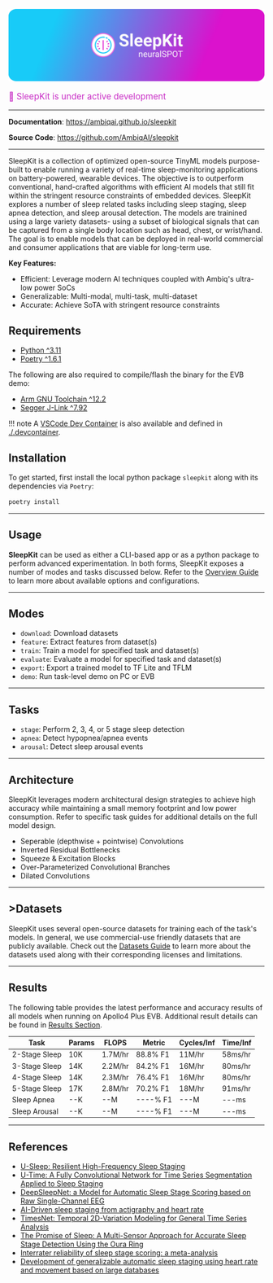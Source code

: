 <p align="center">
  <a href="https://github.com/AmbiqAI/sleepkit"><img src="./docs/assets/sleepkit-banner.png" alt="SleepKit"></a>
</p>

<p style="color:rgb(201,48,198); font-size: 1.2em;">
🚧 SleepKit is under active development
</p>

---

**Documentation**: <a href="https://ambiqai.github.io/sleepkit" target="_blank">https://ambiqai.github.io/sleepkit</a>

**Source Code**: <a href="https://github.com/AmbiqAI/sleepkit" target="_blank">https://github.com/AmbiqAI/sleepkit</a>

---

SleepKit is a collection of optimized open-source TinyML models purpose-built to enable running a variety of real-time sleep-monitoring applications on battery-powered, wearable devices. The objective is to outperform conventional, hand-crafted algorithms with efficient AI models that still fit within the stringent resource constraints of embedded devices. SleepKit explores a number of sleep related tasks including sleep staging, sleep apnea detection, and sleep arousal detection. The models are trainined using a large variety datasets- using a subset of biological signals that can be captured from a single body location such as head, chest, or wrist/hand. The goal is to enable models that can be deployed in real-world commercial and consumer applications that are viable for long-term use.


**Key Features:**

* Efficient: Leverage modern AI techniques coupled with Ambiq's ultra-low power SoCs
* Generalizable: Multi-modal, multi-task, multi-dataset
* Accurate: Achieve SoTA with stringent resource constraints

## Requirements

* [Python ^3.11](https://www.python.org)
* [Poetry ^1.6.1](https://python-poetry.org/docs/#installation)

The following are also required to compile/flash the binary for the EVB demo:

* [Arm GNU Toolchain ^12.2](https://developer.arm.com/downloads/-/arm-gnu-toolchain-downloads)
* [Segger J-Link ^7.92](https://www.segger.com/downloads/jlink/)

!!! note
    A [VSCode Dev Container](https://code.visualstudio.com/docs/devcontainers/containers) is also available and defined in [./.devcontainer](https://github.com/AmbiqAI/sleepkit/tree/main/.devcontainer).

## Installation

To get started, first install the local python package `sleepkit` along with its dependencies via `Poetry`:


```bash
poetry install
```

---

## Usage

__SleepKit__ can be used as either a CLI-based app or as a python package to perform advanced experimentation. In both forms, SleepKit exposes a number of modes and tasks discussed below. Refer to the [Overview Guide](./docs/overview.md) to learn more about available options and configurations.

---

## Modes

* `download`: Download datasets
* `feature`: Extract features from dataset(s)
* `train`: Train a model for specified task and dataset(s)
* `evaluate`: Evaluate a model for specified task and dataset(s)
* `export`: Export a trained model to TF Lite and TFLM
* `demo`: Run task-level demo on PC or EVB

---

## Tasks

* `stage`: Perform 2, 3, 4, or 5 stage sleep detection
* `apnea`: Detect hypopnea/apnea events
* `arousal`: Detect sleep arousal events

---

## Architecture

SleepKit leverages modern architectural design strategies to achieve high accuracy while maintaining a small memory footprint and low power consumption. Refer to specific task guides for additional details on the full model design.

* Seperable (depthwise + pointwise) Convolutions
* Inverted Residual Bottlenecks
* Squeeze & Excitation Blocks
* Over-Parameterized Convolutional Branches
* Dilated Convolutions

---

## >Datasets

SleepKit uses several open-source datasets for training each of the task's models. In general, we use commercial-use friendly datasets that are publicly available. Check out the [Datasets Guide](./docs/datasets.md) to learn more about the datasets used along with their corresponding licenses and limitations.


---

## Results

The following table provides the latest performance and accuracy results of all models when running on Apollo4 Plus EVB. Additional result details can be found in [Results Section](./docs/results.md).

| Task           | Params   | FLOPS   | Metric     | Cycles/Inf | Time/Inf   |
| -------------- | -------- | ------- | ---------- | ---------- | ---------- |
| 2-Stage Sleep  | 10K      | 1.7M/hr | 88.8% F1   |  11M/hr    | 58ms/hr    |
| 3-Stage Sleep  | 14K      | 2.2M/hr | 84.2% F1   |  16M/hr    | 80ms/hr    |
| 4-Stage Sleep  | 14K      | 2.3M/hr | 76.4% F1   |  16M/hr    | 80ms/hr    |
| 5-Stage Sleep  | 17K      | 2.8M/hr | 70.2% F1   |  18M/hr    | 91ms/hr    |
| Sleep Apnea    | --K      | --M     | ----% F1   | ---M       | ---ms      |
| Sleep Arousal  | --K      | --M     | ----% F1   | ---M       | ---ms      |

---

## References

* [U-Sleep: Resilient High-Frequency Sleep Staging](https://doi.org/10.1038/s41746-021-00440-5)
* [U-Time: A Fully Convolutional Network for Time Series Segmentation Applied to Sleep Staging](https://doi.org/10.48550/arXiv.1910.11162)
* [DeepSleepNet: a Model for Automatic Sleep Stage Scoring based on Raw Single-Channel EEG](https://doi.org/10.48550/arXiv.1703.04046)
* [AI-Driven sleep staging from actigraphy and heart rate](https://doi.org/10.1371/journal.pone.0285703)
* [TimesNet: Temporal 2D-Variation Modeling for General Time Series Analysis](https://doi.org/10.48550/arXiv.2210.02186)
* [The Promise of Sleep: A Multi-Sensor Approach for Accurate Sleep Stage Detection Using the Oura Ring](https://doi.org/10.3390/s21134302)
* [Interrater reliability of sleep stage scoring: a meta-analysis](https://doi.org/10.5664/jcsm.9538)
* [Development of generalizable automatic sleep staging using heart rate and movement based on large databases](https://doi.org/10.1007/s13534-023-00288-6)
